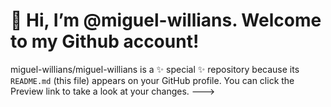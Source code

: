 #   👋 Hi, I’m @miguel-willians. Welcome to my Github account!


miguel-willians/miguel-willians is a ✨ special ✨ repository because its `README.md` (this file) appears on your GitHub profile.
You can click the Preview link to take a look at your changes.
--->
